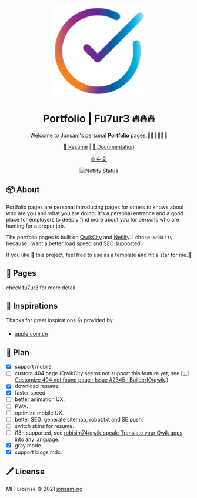 <br>
<p align="center">
<a href="https://portfolio.jonsam.site" target="_blank">
<img src="./logo.png" alt="portfolio" height="250" width="250"/>
</a>
<h1 align="center">Portfolio | Fu7ur3 🔥🔥🔥</h1>
</p>

<p align="center">
Welcome to Jonsam's personal <b>Portfolio</b> pages.🧑‍💻👩‍💻👨‍💻
</p>

<p align="center">
  <a href="https://portfolio.jonsam.site/resume/" target="_blank">🍁 Resume</a> | <a href="https://portfolio.jonsam.site" target="_blank">📖 Documentation</a>
</p>

<p align="center">
  <a href="./README_zh-CN.md">🌐 中文</a>
</p>

<p align="center">
  <a href="https://app.netlify.com/sites/aquamarine-meringue-336076/deploys" target="_blank"><img src="https://api.netlify.com/api/v1/badges/b8b6d187-189c-43d3-b7ef-67af7163da01/deploy-status" alt="Netlify Status"/></a>
</p>

## 📦 About

Portfolio pages are personal introducing pages for others to knows about who are you and what you are doing. It's a personal entrance and a good place for employers to deeply find more about you for persons who are hunting for a proper job.

The portfolio pages is built on [QwikCity](https://qwik.builder.io) and [Netlify](https://docs.netlify.com/edge-functions/overview/). I chose `QwikCity` because I want a better load speed and SEO supported.

If you like :sparkling_heart: this project, feel free to use as a template and hit a star for me.:pray:

## 🚀 Pages

check [fu7ur3](https://portfolio.jonsam.site/) for more detail.

## 🌟 Inspirations

Thanks for great inspirations :thumbsup: provided by:

- [apple.com.cn](https://www.apple.com.cn/)

## 📝 Plan

- [x] support mobile.
- [ ] custom 404 page.(QwikCity seems not support this feature yet, see [[✨] Customize 404 not found page · Issue #2345 · BuilderIO/qwik](https://github.com/BuilderIO/qwik/issues/2345).)
- [x] download resume.
- [x] faster speed.
- [ ] better animation UX.
- [ ] PWA.
- [ ] optimize mobile UX.
- [ ] better SEO: generate sitemap, robot.txt and SE push.
- [ ] switch skins for resume.
- [ ] i18n supported, see [robisim74/qwik-speak: Translate your Qwik apps into any language](https://github.com/robisim74/qwik-speak).
- [x] gray mode.
- [x] support blogs mdx.

## 🖊️ License

MIT License © 2021 [jonsam-ng](https://github.com/jonsam-ng)
